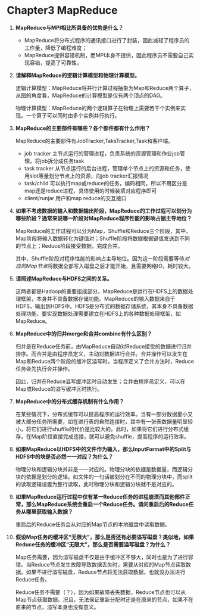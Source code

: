 # Chapter3 MapReduce

1. **MapReduce与MPI相比所具备的优势是什么？**

   - MapReduce将分布式程序的通讯接口进行了封装，因此减轻了程序员的工作量，降低了编程难度；
   - MapReduce提供容错机制，而MPI本身不提供，因此程序员不需要自己实现容错，提高了可靠性。

2. **请解释MapReduce的逻辑计算模型和物理计算模型。**

   逻辑计算模型：MapReduce将并行计算过程抽象为Map和Reduce两个算子，从图的角度看，MapReduce的计算模型是仅有两个顶点的DAG。

   物理计算模型：MapReduce的两个逻辑算子在物理上需要若干个实例来实现。一个算子可以同时由多个实例并行执行。

3. **MapReduce的主要部件有哪些？各个部件都有什么作用？**

   MapReduce的主要部件有JobTracker,TaksTracker,Task和客户端。

   - job tracker 主节点运行的管理进程，负责系统的资源管理和作业job管理，将job拆分成任务task
   - task tracker 从节点运行的后台进程，管理单个节点上的资源和任务，使用slot等量划分节点上的资源，向job tracker汇报情况
   - task/child 可以执行map或reduce的任务，编码相同，所以不用区分是map还是reduce进程，具体使用的时候装填对应程序即可
   - client/runjar 用户和map reduce的交互接口

4. **如果不考虑数据的输入和数据输出阶段，MapReduce的工作过程可以划分为哪些阶段？通常来说哪一阶段对MapReduce程序性能的影响占据主导地位？**

   MapReduce的工作过程可以分为Map，Shuffle和Reduce三个阶段，其中，Map阶段将输入数据转化为键值对；Shuffle阶段将数据根据键值发送到不同的节点上；Reduce阶段接受数据，完成合并。

   其中，Shuffle阶段对程序性能的影响占主导地位。因为这一阶段需要等待*对应的Map节点*将数据全部写入磁盘之后才能开始，且需要网络IO，耗时较大。

5. **请简述MapReduce与HDFS之间的关系。**

   这两者都是Hadoop的重要组成部分。MapReduce是运行在HDFS上的数据处理框架，本身并不具备数据存储功能。MapReduce的输入数据来自于HDFS，输出到HDFS中。HDFS是分布式的数据存储系统，其本身不具备数据处理功能，要实现数据处理需要建立在HDFS上的各种数据处理框架，如MapReduce。

6. **MapReduce中的归并merge和合并combine有什么区别？**

   归并是在Reduce任务前，由MapReduce自动对Reduce接受的数据进行归并排序。而合并是由程序员定义，主动对数据进行合并。合并操作可以发生在Map和Reduce两个阶段的缓冲区溢写时。当程序定义了合并方法时，Reduce任务会先执行合并操作。

   因此，归并在Reduce溢写缓冲区时自动发生；合并由程序员定义，可以在Map或Reduce的溢写缓冲区时执行。

7. **MapReduce中的分布式缓存机制有什么作用？**

   在某些情况下，分布式缓存可以提高程序的运行效率。当有一部分数据量小又被大部分任务所需要，如在进行表的自然连接时，其中有一张表数据量明显较小，将它们进行shuffle的代价是比较大的。此时，如果将它们进行分布式缓存，在Map阶段直接完成连接，就可以避免shuffle，提高程序的运行效率。

8. **如果MapReduce以HDFS中的文件作为输入，那么InputFormat中的Split与HDFS中的块是否必然一一对应？为什么？**

   物理分块和逻辑分块并非是一一对应的。物理分块的依据是数据量，而逻辑分块的依据是划分的逻辑。如文件的一句话被划分在不同的物理分块中，而split的读取逻辑设置为整行读取，此时物理分块和逻辑分块就不是对应的。

9. **如果MapReduce运行过程中仅有某一Reduce任务的进程崩溃而其他部件正常，那么MapReduce系统会重启一个Reduce任务。请问重启后的Reduce任务从哪里获取输入数据？**

   重启后的Reduce任务会从对应的Map节点的本地磁盘中读取数据。

10. **假设Map任务的缓冲区“无限大”，那么是否还有必要溢写磁盘？类似地，如果Reduce任务的缓冲区“无限大”，那么是否需要溢写磁盘？为什么？**

    Map任务需要，因为溢写磁盘不仅是由于缓冲区不够大，同时也是为了进行容错。当Reduce节点发生故障导致数据丢失时，需要从对应的Map节点读取数据。如果不进行溢写磁盘，Reduce节点将无法获取数据，也就没办法进行Reduce任务。

    Reduce任务不需要（？），因为如果故障丢失数据，Reduce节点也可以从Map节点获取数据。况且，无法保证重新分配时还是在原来的节点，如果不在原来的节点，溢写本身也没有意义。


